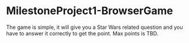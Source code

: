 # MilestoneProject1-BrowserGame
The game is simple, it will give you a Star Wars related question and you have to answer it correctly to get the point. Max points is TBD.
